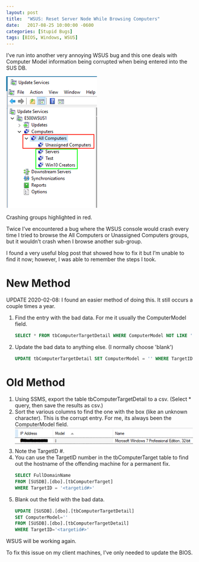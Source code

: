 ```yaml
---
layout: post
title:  "WSUS: Reset Server Node While Browsing Computers"
date:   2017-08-25 10:00:00 -0600
categories: [Stupid Bugs]
tags: [BIOS, Windows, WSUS]
---
```


I’ve run into another very annoying WSUS bug and this one deals with Computer Model information being corrupted when being entered into the SUS DB.

![wsus_groups.png](/assets/2017/08/wsus_groups.png)

Crashing groups highlighted in red.

Twice I’ve encountered a bug where the WSUS console would crash every time I tried to browse the All Computers or Unassigned Computers groups, but it wouldn’t crash when I browse another sub-group.

I found a very useful blog post that showed how to fix it but I’m unable to find it now; however, I was able to remember the steps I took.

# New Method

UPDATE 2020-02-08: I found an easier method of doing this. It still occurs a couple times a year.

1. Find the entry with the bad data. For me it usually the ComputerModel field.
    ```sql
    SELECT * FROM tbComputerTargetDetail WHERE ComputerModel NOT LIKE '[a-z]%'
    ```
1. Update the bad data to anything else. (I normally choose 'blank')
    ```sql
    UPDATE tbComputerTargetDetail SET ComputerModel = '' WHERE TargetID = '<targetid>'
    ```

# Old Method

1. Using SSMS, export the table tbComputerTargetDetail to a csv. (Select * query, then save the results as csv.)
1. Sort the various columns to find the one with the box (like an unknown character). This is the corrupt entry. For me, its always been the ComputerModel field.
![wsus_corrupt_example.png](/assets/2017/08/wsus_corrupt_example.png "A similar example.")
1. Note the TargetID #.
1. You can use the TargetID number in the tbComputerTarget table to find out the hostname of the offending machine for a permanent fix.
    ```sql
    SELECT FullDomainName
    FROM [SUSDB].[dbo].[tbComputerTarget]
    WHERE TargetID = '<targetid#>'
    ```
1. Blank out the field with the bad data.
    ```sql
    UPDATE [SUSDB].[dbo].[tbComputerTargetDetail]
    SET ComputerModel=''
    FROM [SUSDB].[dbo].[tbComputerTargetDetail]
    WHERE TargetID='<targetid#>'
    ```

WSUS will be working again.

To fix this issue on my client machines, I’ve only needed to update the BIOS.
